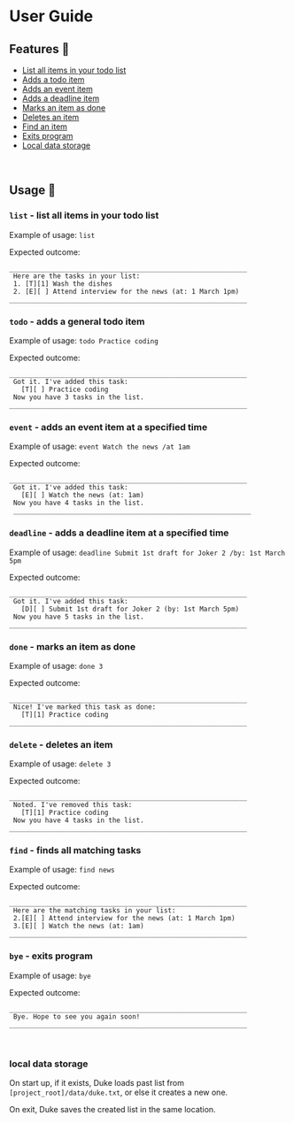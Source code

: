 # User Guide 


## Features :notebook:
 
- [List all items in your todo list](#list---list-all-items-in-your-todo-list)
- [Adds a todo item](#todo---adds-a-general-todo-item)
- [Adds an event item](#event---adds-an-event-item-at-a-specified-time)
- [Adds a deadline item](#deadline---adds-a-deadline-item-at-a-specified-time)
- [Marks an item as done](#done---marks-an-item-as-done)
- [Deletes an item](#delete---deletes-an-item)
- [Find an item](#find---finds-all-matching-tasks)
- [Exits program](#bye---exits-program)
- [Local data storage](#local-data-storage)
 <br/>
 
## Usage :memo:	
 
### `list` - list all items in your todo list

Example of usage: 
`list`

Expected outcome:
```
____________________________________________________________
 Here are the tasks in your list:
 1. [T][1] Wash the dishes
 2. [E][ ] Attend interview for the news (at: 1 March 1pm)
____________________________________________________________

```
 
### `todo` - adds a general todo item
Example of usage: 
`todo Practice coding`

Expected outcome:
```
____________________________________________________________
 Got it. I've added this task: 
   [T][ ] Practice coding
 Now you have 3 tasks in the list.
____________________________________________________________
```
 
### `event` - adds an event item at a specified time
Example of usage: 
`event Watch the news /at 1am`

Expected outcome:
```
____________________________________________________________
 Got it. I've added this task:
   [E][ ] Watch the news (at: 1am)
 Now you have 4 tasks in the list.
 ____________________________________________________________
```
 
### `deadline` - adds a deadline item at a specified time
Example of usage: 
`deadline Submit 1st draft for Joker 2 /by: 1st March 5pm`

Expected outcome:
```
____________________________________________________________
 Got it. I've added this task:
   [D][ ] Submit 1st draft for Joker 2 (by: 1st March 5pm)
 Now you have 5 tasks in the list.
____________________________________________________________
```
 
### `done` - marks an item as done
Example of usage: 
`done 3`

Expected outcome:
```
____________________________________________________________
 Nice! I've marked this task as done:
   [T][1] Practice coding
____________________________________________________________
```
 
### `delete` - deletes an item
Example of usage: 
`delete 3`

Expected outcome:
```
____________________________________________________________
 Noted. I've removed this task: 
   [T][1] Practice coding
 Now you have 4 tasks in the list.
____________________________________________________________
```
 
### `find` - finds all matching tasks
Example of usage: 
`find news`

Expected outcome:
```
____________________________________________________________
 Here are the matching tasks in your list:
 2.[E][ ] Attend interview for the news (at: 1 March 1pm)
 3.[E][ ] Watch the news (at: 1am)
____________________________________________________________
```
 
### `bye` - exits program
Example of usage: 
`bye`

Expected outcome:
```
____________________________________________________________
 Bye. Hope to see you again soon!
____________________________________________________________
```
<br/>

### local data storage
On start up, if it exists, Duke loads past list from `[project_root]/data/duke.txt`, or else it creates a new one.

On exit, Duke saves the created list in the same location.

